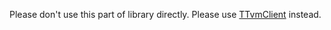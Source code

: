 Please don't use this part of library directly.
Please use [TTvmClient](https://a.yandex-team.ru/arc/trunk/arcadia/library/cpp/tvmauth/README.md) instead.
